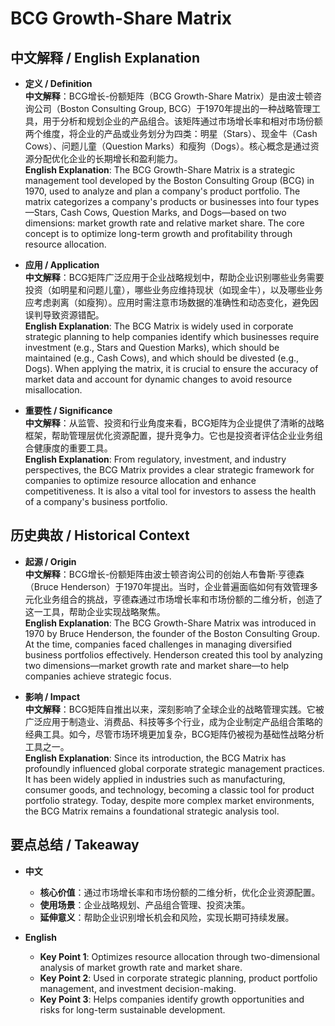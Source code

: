 # BCG Growth-Share Matrix

## 中文解释 / English Explanation

* **定义 / Definition**  
  **中文解释**：BCG增长-份额矩阵（BCG Growth-Share Matrix）是由波士顿咨询公司（Boston Consulting Group, BCG）于1970年提出的一种战略管理工具，用于分析和规划企业的产品组合。该矩阵通过市场增长率和相对市场份额两个维度，将企业的产品或业务划分为四类：明星（Stars）、现金牛（Cash Cows）、问题儿童（Question Marks）和瘦狗（Dogs）。核心概念是通过资源分配优化企业的长期增长和盈利能力。  
  **English Explanation**: The BCG Growth-Share Matrix is a strategic management tool developed by the Boston Consulting Group (BCG) in 1970, used to analyze and plan a company's product portfolio. The matrix categorizes a company's products or businesses into four types—Stars, Cash Cows, Question Marks, and Dogs—based on two dimensions: market growth rate and relative market share. The core concept is to optimize long-term growth and profitability through resource allocation.

* **应用 / Application**  
  **中文解释**：BCG矩阵广泛应用于企业战略规划中，帮助企业识别哪些业务需要投资（如明星和问题儿童），哪些业务应维持现状（如现金牛），以及哪些业务应考虑剥离（如瘦狗）。应用时需注意市场数据的准确性和动态变化，避免因误判导致资源错配。  
  **English Explanation**: The BCG Matrix is widely used in corporate strategic planning to help companies identify which businesses require investment (e.g., Stars and Question Marks), which should be maintained (e.g., Cash Cows), and which should be divested (e.g., Dogs). When applying the matrix, it is crucial to ensure the accuracy of market data and account for dynamic changes to avoid resource misallocation.

* **重要性 / Significance**  
  **中文解释**：从监管、投资和行业角度来看，BCG矩阵为企业提供了清晰的战略框架，帮助管理层优化资源配置，提升竞争力。它也是投资者评估企业业务组合健康度的重要工具。  
  **English Explanation**: From regulatory, investment, and industry perspectives, the BCG Matrix provides a clear strategic framework for companies to optimize resource allocation and enhance competitiveness. It is also a vital tool for investors to assess the health of a company's business portfolio.

## 历史典故 / Historical Context

* **起源 / Origin**  
  **中文解释**：BCG增长-份额矩阵由波士顿咨询公司的创始人布鲁斯·亨德森（Bruce Henderson）于1970年提出。当时，企业普遍面临如何有效管理多元化业务组合的挑战，亨德森通过市场增长率和市场份额的二维分析，创造了这一工具，帮助企业实现战略聚焦。  
  **English Explanation**: The BCG Growth-Share Matrix was introduced in 1970 by Bruce Henderson, the founder of the Boston Consulting Group. At the time, companies faced challenges in managing diversified business portfolios effectively. Henderson created this tool by analyzing two dimensions—market growth rate and market share—to help companies achieve strategic focus.

* **影响 / Impact**  
  **中文解释**：BCG矩阵自推出以来，深刻影响了全球企业的战略管理实践。它被广泛应用于制造业、消费品、科技等多个行业，成为企业制定产品组合策略的经典工具。如今，尽管市场环境更加复杂，BCG矩阵仍被视为基础性战略分析工具之一。  
  **English Explanation**: Since its introduction, the BCG Matrix has profoundly influenced global corporate strategic management practices. It has been widely applied in industries such as manufacturing, consumer goods, and technology, becoming a classic tool for product portfolio strategy. Today, despite more complex market environments, the BCG Matrix remains a foundational strategic analysis tool.

## 要点总结 / Takeaway

* **中文**  
  - **核心价值**：通过市场增长率和市场份额的二维分析，优化企业资源配置。  
  - **使用场景**：企业战略规划、产品组合管理、投资决策。  
  - **延伸意义**：帮助企业识别增长机会和风险，实现长期可持续发展。

* **English**  
  - **Key Point 1**: Optimizes resource allocation through two-dimensional analysis of market growth rate and market share.  
  - **Key Point 2**: Used in corporate strategic planning, product portfolio management, and investment decision-making.  
  - **Key Point 3**: Helps companies identify growth opportunities and risks for long-term sustainable development.